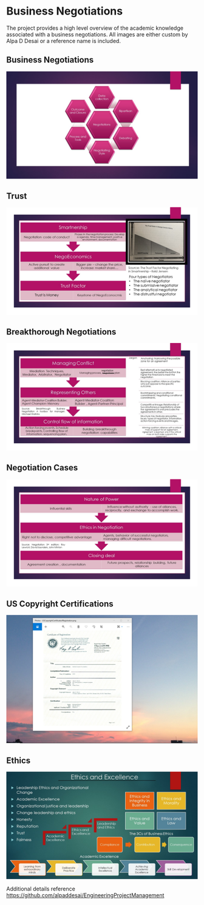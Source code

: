 # Business Negotiations

The project provides a high level overview of the academic knowledge associated with a business negotiations. All images are either custom by Alpa D Desai or a reference name is included.

## Business Negotiations
![image](Negotiations.jpg)

## Trust
![image](TrustFactorSlide.jpg)

## Breakthorough Negotiations
![image](Breakthrough_Image.jpg)

## Negotiation Cases
![image](NegotiationCases.jpg)

## US Copyright Certifications
![image](USCopyrightCertificate.png)

## Ethics
![image](Ethics.jpg)

Additional details reference https://github.com/alpaddesai/EngineeringProjectManagement
